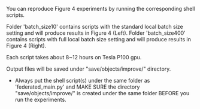 You can reproduce Figure 4 experiments by running the corresponding shell scripts.

Folder 'batch_size10' contains scripts with the standard local batch size setting and will produce results in Figure 4 (Left).
Folder 'batch_size400' contains scripts with full local batch size setting and will produce results in Figure 4 (Right).

Each script takes about 8~12 hours on Tesla P100 gpu.

Output files will be saved under "save/objects/improve/" directory.


* Always put the shell script(s) under the same folder as 'federated_main.py' and MAKE SURE the directory "save/objects/improve/" is created under the same folder BEFORE you run the experiments.
